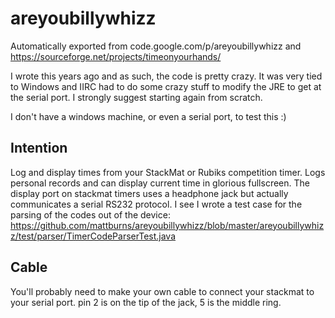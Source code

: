 # areyoubillywhizz
Automatically exported from code.google.com/p/areyoubillywhizz and https://sourceforge.net/projects/timeonyourhands/


I wrote this years ago and as such, the code is pretty crazy. It was very tied to Windows and IIRC had to do some crazy stuff to modify the JRE to get at the serial port. I strongly suggest starting again from scratch. 

I don't have a windows machine, or even a serial port, to test this :)


## Intention
Log and display times from your StackMat or Rubiks competition timer. Logs personal records and can display current time in glorious fullscreen. The display port on stackmat timers uses a headphone jack but actually communicates a serial RS232 protocol. I see I wrote a test case for the parsing of the codes out of the device: https://github.com/mattburns/areyoubillywhizz/blob/master/areyoubillywhizz/test/parser/TimerCodeParserTest.java

## Cable
You'll probably need to make your own cable to connect your stackmat to your serial port. pin 2 is on the tip of the jack, 5 is the middle ring.
